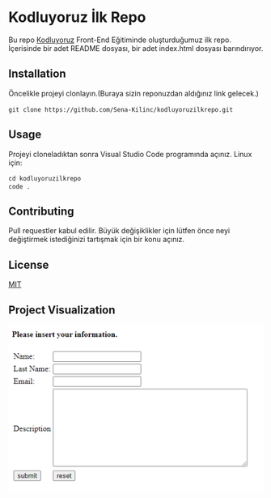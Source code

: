 # Kodluyoruz İlk Repo

Bu repo [Kodluyoruz](https://www.kodluyoruz.org/) Front-End Eğitiminde oluşturduğumuz ilk repo. İçerisinde bir adet README dosyası, bir adet index.html dosyası barındırıyor.

## Installation

Öncelikle projeyi clonlayın.(Buraya sizin reponuzdan aldığınız link gelecek.)

`git clone https://github.com/Sena-Kilinc/kodluyoruzilkrepo.git `

## Usage

Projeyi cloneladıktan sonra Visual Studio Code programında açınız.
Linux için:

```
cd kodluyoruzilkrepo
code .
```

## Contributing

Pull requestler kabul edilir. Büyük değişiklikler için lütfen önce neyi değiştirmek istediğinizi tartışmak için bir konu açınız.

## License

[MIT](https://en.wikipedia.org/wiki/MIT_License)

## Project Visualization

![image](https://github.com/Sena-Kilinc/kodluyoruzilkrepo/blob/main/pic.PNG)
